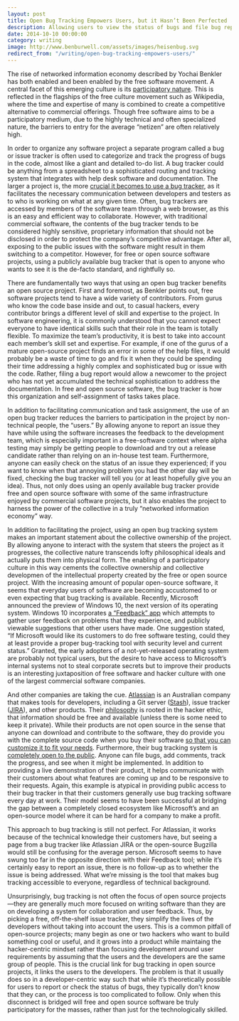 ```yaml
---
layout: post
title: Open Bug Tracking Empowers Users, but it Hasn’t Been Perfected
description: Allowing users to view the status of bugs and file bug reports contributes to development, but we’re not all the way there yet.
date: 2014-10-10 00:00:00
category: writing
image: http://www.benburwell.com/assets/images/heisenbug.svg
redirect_from: "/writing/open-bug-tracking-empowers-users/"
---
```



The rise of networked information economy described by Yochai Benkler has both enabled and been enabled by the free software movement. A central facet of this emerging culture is its [participatory nature](http://www.benkler.org/Benkler_Wealth_Of_Networks.pdf). This is reflected in the flagships of the free culture movement such as Wikipedia, where the time and expertise of many is combined to create a competitive alternative to commercial offerings. Though free software aims to be a participatory medium, due to the highly technical and often specialized nature, the barriers to entry for the average “netizen” are often relatively high.

<!--more-->

In order to organize any software project a separate program called a bug or issue tracker is often used to categorize and track the progress of bugs in the code, almost like a giant and detailed to-do list. A bug tracker could be anything from a spreadsheet to a sophisticated routing and tracking system that integrates with help desk software and documentation. The larger a project is, the more [crucial it becomes to use a bug tracker](http://www.joelonsoftware.com/articles/fog0000000029.html), as it facilitates the necessary communication between developers and testers as to who is working on what at any given time. Often, bug trackers are accessed by members of the software team through a web browser, as this is an easy and efficient way to collaborate. However, with traditional commercial software, the contents of the bug tracker tends to be considered highly sensitive, proprietary information that should not be disclosed in order to protect the company’s competitive advantage. After all, exposing to the public issues with the software might result in them switching to a competitor. However, for free or open source software projects, using a publicly available bug tracker that is open to anyone who wants to see it is the de-facto standard, and rightfully so.

There are fundamentally two ways that using an open bug tracker benefits an open source project. First and foremost, as Benkler points out, free software projects tend to have a wide variety of contributors. From gurus who know the code base inside and out, to casual hackers, every contributor brings a different level of skill and expertise to the project. In software engineering, it is commonly understood that you cannot expect everyone to have identical skills such that their role in the team is totally flexible. To maximize the team’s productivity, it is best to take into account each member’s skill set and expertise. For example, if one of the gurus of a mature open-source project finds an error in some of the help files, it would probably be a waste of time to go and fix it when they could be spending their time addressing a highly complex and sophisticated bug or issue with the code. Rather, filing a bug report would allow a newcomer to the project who has not yet accumulated the technical sophistication to address the documentation. In free and open source software, the bug tracker is how this organization and self-assignment of tasks takes place.

In addition to facilitating communication and task assignment, the use of an open bug tracker reduces the barriers to participation in the project by non-technical people, the “users.” By allowing anyone to report an issue they have while using the software increases the feedback to the development team, which is especially important in a free-software context where alpha testing may simply be getting people to download and try out a release candidate rather than relying on an in-house test team. Furthermore, anyone can easily check on the status of an issue they experienced; if you want to know when that annoying problem you had the other day will be fixed, checking the bug tracker will tell you (or at least hopefully give you an idea). Thus, not only does using an openly available bug tracker provide free and open source software with some of the same infrastructure enjoyed by commercial software projects, but it also enables the project to harness the power of the collective in a truly “networked information economy” way.

In addition to facilitating the project, using an open bug tracking system makes an important statement about the collective ownership of the project. By allowing anyone to interact with the system that steers the project as it progresses, the collective nature transcends lofty philosophical ideals and actually puts them into physical form. The enabling of a participatory culture in this way cements the collective ownership and collective developmen of the intellectual property created by the free or open source project.
With the increasing amount of popular open-source software, it seems that everyday users of software are becoming accustomed to or even expecting that bug tracking is available. Recently, Microsoft announced the preview of Windows 10, the next version of its operating system. Windows 10 incorporates [a “Feedback” app](http://www.theregister.co.uk/2014/10/08/early_windows_10_feedback_for_microsoft/) which attempts to gather user feedback on problems that they experience, and publicly viewable suggestions that other users have made.  One suggestion stated, “If Microsoft would like its customers to do free software testing, could they at least provide a proper bug-tracking tool with security level and current status.” Granted, the early adopters of a not-yet-released operating system are probably not typical users, but the desire to have access to Microsoft’s internal systems not to steal corporate secrets but to improve their products is an interesting juxtaposition of free software and hacker culture with one of the largest commercial software companies.

And other companies are taking the cue. [Atlassian](https://www.atlassian.com/) is an Australian company that makes tools for developers, including a Git server ([Stash](https://www.atlassian.com/software/stash)), issue tracker ([JIRA](https://www.atlassian.com/software/jira)), and other products. Their [philosophy](https://www.atlassian.com/company/about/values) is rooted in the hacker ethic, that information should be free and available (unless there is some need to keep it private). While their products are not open source in the sense that anyone can download and contribute to the software, they do provide you with the complete source code when you buy their software [so that you can customize it to fit your needs](https://www.atlassian.com/end-user-agreement/). Furthermore, their bug tracking system is [completely open to the public](https://jira.atlassian.com/secure/Dashboard.jspa). Anyone can file bugs, add comments, track the progress, and see when it might be implemented. In addition to providing a live demonstration of their product, it helps communicate with their customers about what features are coming up and to be responsive to their requests. Again, this example is atypical in providing public access to their bug tracker in that their customers generally use bug tracking software every day at work. Their model seems to have been successful at bridging the gap between a completely closed ecosystem like Microsoft’s and an open-source model where it can be hard for a company to make a profit.

This approach to bug tracking is still not perfect. For Atlassian, it works because of the technical knowledge their customers have, but seeing a page from a bug tracker like Atlassian JIRA or the open-source Bugzilla would still be confusing for the average person. Microsoft seems to have swung too far in the opposite direction with their Feedback tool; while it’s certainly easy to report an issue, there is no follow-up as to whether the issue is being addressed. What we’re missing is the tool that makes bug tracking accessible to everyone, regardless of technical background.

Unsurprisingly, bug tracking is not often the focus of open source projects—they are generally much more focused on writing software than they are on developing a system for collaboration and user feedback. Thus, by picking a free, off-the-shelf issue tracker, they simplify the lives of the developers without taking into account the users. This is a common pitfall of open-source projects; many begin as one or two hackers who want to build something cool or useful, and it grows into a product while maintaing the hacker-centric mindset rather than focusing development around user requirements by assuming that the users and the developers are the same group of people. This is the crucial link for bug tracking in open source projects, it links the users to the developers. The problem is that it usually does so in a developer-centric way such that while it’s theoretically possible for users to report or check the status of bugs, they typically don’t know that they can, or the process is too complicated to follow. Only when this disconnect is bridged will free and open source software be truly participatory for the masses, rather than just for the technologically skilled.
